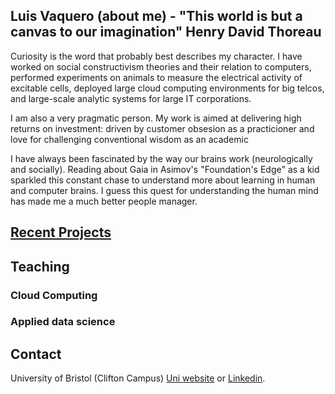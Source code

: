 ## Luis Vaquero (about me) - "This world is but a canvas to our imagination" Henry David Thoreau

Curiosity is the word that probably best describes my character. I have worked on social constructivism theories and their relation to computers, performed experiments on animals to measure the electrical activity of excitable cells, deployed large cloud computing environments for big telcos, and large-scale analytic systems for large IT corporations.

I am also a very pragmatic person. My work is aimed at delivering high returns on investment: driven by customer obsesion as a practicioner and love for challenging conventional wisdom as an academic

I have always been fascinated by the way our brains work (neurologically and socially). Reading about Gaia in Asimov's "Foundation's Edge" as a kid sparkled this constant chase to understand more about learning in human and computer brains. I guess this quest for understanding the human mind has made me a much better people manager.

## [Recent Projects](./projects/projects.md)

## Teaching

### Cloud Computing

### Applied data science

## Contact

University of Bristol (Clifton Campus) [Uni website](http://www.bristol.ac.uk/engineering/people/luis-m-vaquero-gonzalez/index.html) or [Linkedin](https://uk.linkedin.com/in/luis-m-vaquero-7052415).
